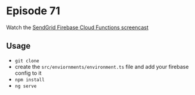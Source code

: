 # Episode 71

Watch the [SendGrid Firebase Cloud Functions screencast](https://angularfirebase.com/lessons/sendgrid-v3-nodejs-transactional-email-cloud-function/)

## Usage

- `git clone`
- create the `src/enviornments/environment.ts` file and add your firebase config to it
- `npm install`
- `ng serve`
